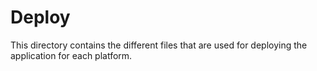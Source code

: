 # Deploy

This directory contains the different files that are used for deploying the application for each platform.